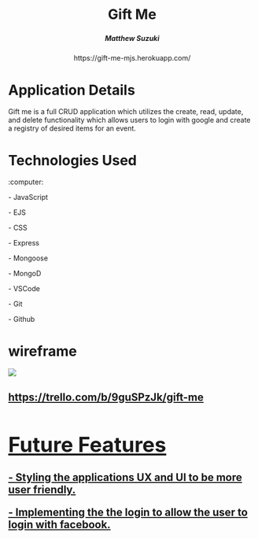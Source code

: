 <div align ="center">
   <h1>Gift Me </h1>
   <h3></h3>
   <h5> Matthew Suzuki </h5>https://gift-me-mjs.herokuapp.com/                           
</div>

<h1> Application Details</h1>
<p>Gift me is a full CRUD application which utilizes the create, read, update, and delete functionality which allows users to login with google and create a registry of desired items for an event.</p>
<div> 
<h1>Technologies Used</h1>
:computer: 
<p>- JavaScript
<p>- EJS
<p>- CSS
<p>- Express
<p>- Mongoose 
<p>- MongoD
<p>- VSCode
<p>- Git
<p>- Github

</div>
<div>
<h1>wireframe</h1>
<img src="/images/langingGift-Me.jpeg.jpeg" >
 <a  href="https://trello.com/1/cards/6261edaa8c6f8d295f8e79d5/attachments/6261edaa8c6f8d295f8e79e6/previews/6261edab8c6f8d295f8e79fc/download/landing_page-Gift-Me.jpeg.jpg" </a>
   <h2>https://trello.com/b/9guSPzJk/gift-me
   <div>
      
</div>
<div>
<h1> Future Features </h1>
<p> - Styling the applications UX and UI to be more user friendly.

<p> - Implementing the the login to allow the user to login with facebook. 
</div>
